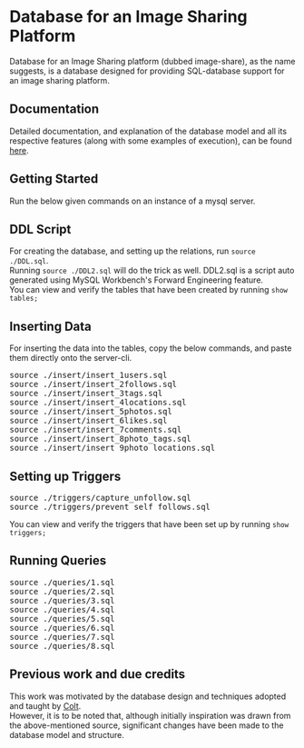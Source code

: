 # Database for an Image Sharing Platform
Database for an Image Sharing platform (dubbed image-share), as the name suggests, is a database designed for providing SQL-database support for an image sharing platform.

## Documentation
Detailed documentation, and explanation of the database model and all its respective features (along with some examples of execution), can be found [here](image-share.pdf).

## Getting Started
Run the below given commands on an instance of a mysql server. 

## DDL Script
For creating the database, and setting up the relations, run `source ./DDL.sql`. <br>
Running `source ./DDL2.sql` will do the trick as well. DDL2.sql is a script auto generated using MySQL Workbench's Forward Engineering feature. <br>
You can view and verify the tables that have been created by running `show tables;`

## Inserting Data
For inserting the data into the tables, copy the below commands, and paste them directly onto the server-cli.
<pre>
source ./insert/insert_1users.sql
source ./insert/insert_2follows.sql
source ./insert/insert_3tags.sql
source ./insert/insert_4locations.sql
source ./insert/insert_5photos.sql
source ./insert/insert_6likes.sql
source ./insert/insert_7comments.sql
source ./insert/insert_8photo_tags.sql
source ./insert/insert_9photo_locations.sql
</pre>

## Setting up Triggers
<pre>
source ./triggers/capture_unfollow.sql
source ./triggers/prevent_self_follows.sql
</pre>
You can view and verify the triggers that have been set up by running `show triggers;`

## Running Queries
<pre>
source ./queries/1.sql
source ./queries/2.sql
source ./queries/3.sql
source ./queries/4.sql
source ./queries/5.sql
source ./queries/6.sql
source ./queries/7.sql
source ./queries/8.sql
</pre>

## Previous work and due credits
This work was motivated by the database design and techniques adopted and taught by <a href='https://github.com/Colt'>Colt</a>. <br>However, it is to be noted that, although initially inspiration was drawn from the above-mentioned source, significant changes have been made to the database model and structure.
